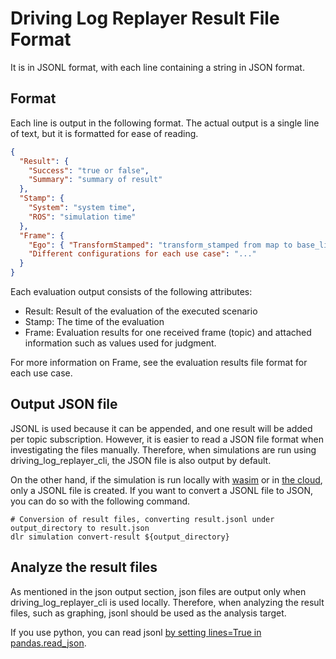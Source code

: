 # Driving Log Replayer Result File Format

It is in JSONL format, with each line containing a string in JSON format.

## Format

Each line is output in the following format.
The actual output is a single line of text, but it is formatted for ease of reading.

```json
{
  "Result": {
    "Success": "true or false",
    "Summary": "summary of result"
  },
  "Stamp": {
    "System": "system time",
    "ROS": "simulation time"
  },
  "Frame": {
    "Ego": { "TransformStamped": "transform_stamped from map to base_link" },
    "Different configurations for each use case": "..."
  }
}
```

Each evaluation output consists of the following attributes:

- Result: Result of the evaluation of the executed scenario
- Stamp: The time of the evaluation
- Frame: Evaluation results for one received frame (topic) and attached information such as values used for judgment.

For more information on Frame, see the evaluation results file format for each use case.

## Output JSON file

JSONL is used because it can be appended, and one result will be added per topic subscription.
However, it is easier to read a JSON file format when investigating the files manually.
Therefore, when simulations are run using driving_log_replayer_cli, the JSON file is also output by default.

On the other hand, if the simulation is run locally with [wasim](https://docs.web.auto/en/developers-guides/wasim/use-cases/run-simulations-locally/) or in [the cloud](https://docs.web.auto/en/user-manuals/evaluator/introduction), only a JSONL file is created.
If you want to convert a JSONL file to JSON, you can do so with the following command.

```shell
# Conversion of result files, converting result.jsonl under output_directory to result.json
dlr simulation convert-result ${output_directory}
```

## Analyze the result files

As mentioned in the json output section, json files are output only when driving_log_replayer_cli is used locally.
Therefore, when analyzing the result files, such as graphing, jsonl should be used as the analysis target.

If you use python, you can read jsonl [by setting lines=True in pandas.read_json](https://pandas.pydata.org/docs/reference/api/pandas.read_json.html).
